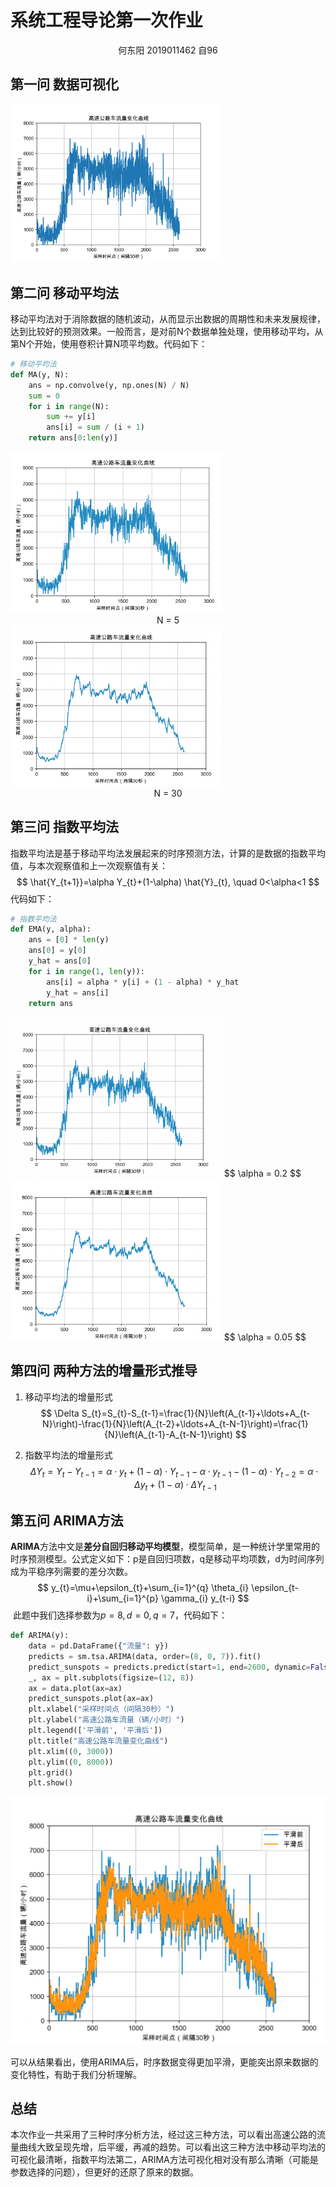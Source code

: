 # 系统工程导论第一次作业

<center>何东阳 2019011462 自96</center>

## 第一问 数据可视化

<img src="report.assets/Figure_1.png" alt="Figure_1" style="zoom: 33%;" />

## 第二问 移动平均法

​	移动平均法对于消除数据的随机波动，从而显示出数据的周期性和未来发展规律，达到比较好的预测效果。一般而言，是对前N个数据单独处理，使用移动平均，从第N个开始，使用卷积计算N项平均数。代码如下：

```python
# 移动平均法
def MA(y, N):
    ans = np.convolve(y, np.ones(N) / N)
    sum = 0
    for i in range(N):
        sum += y[i]
        ans[i] = sum / (i + 1)
    return ans[0:len(y)]
```



<img src="report.assets/image-20220311153741813.png" alt="image-20220311153741813" style="zoom:33%;" />

<center>N = 5</center>

<img src="report.assets/image-20220311153758783.png" alt="image-20220311153758783" style="zoom:33%;" />

<center>N = 30</center>

## 第三问 指数平均法

​	指数平均法是基于移动平均法发展起来的时序预测方法，计算的是数据的指数平均值，与本次观察值和上一次观察值有关：
$$
\hat{Y_{t+1}}=\alpha Y_{t}+(1-\alpha) \hat{Y}_{t}, \quad 0<\alpha<1
$$
代码如下：

```python
# 指数平均法
def EMA(y, alpha):
    ans = [0] * len(y)
    ans[0] = y[0]
    y_hat = ans[0]
    for i in range(1, len(y)):
        ans[i] = alpha * y[i] + (1 - alpha) * y_hat
        y_hat = ans[i]
    return ans
```

<img src="report.assets/image-20220311153822885.png" alt="image-20220311153822885" style="zoom:33%;" />
$$
\alpha = 0.2
$$
<img src="report.assets/image-20220311155423896.png" alt="image-20220311155423896" style="zoom:33%;" />
$$
\alpha = 0.05
$$

## 第四问 两种方法的增量形式推导

1. 移动平均法的增量形式
   $$
   \Delta S_{t}=S_{t}-S_{t-1}=\frac{1}{N}\left(A_{t-1}+\ldots+A_{t-N}\right)-\frac{1}{N}\left(A_{t-2}+\ldots+A_{t-N-1}\right)=\frac{1}{N}\left(A_{t-1}-A_{t-N-1}\right)
   $$

2. 指数平均法的增量形式
   $$
   \Delta Y_{t}=Y_{t}-Y_{t-1}=\alpha \cdot y_{t}+(1-\alpha) \cdot Y_{t-1}-\alpha \cdot y_{t-1}-(1-\alpha) \cdot Y_{t-2}=\alpha \cdot \Delta y_{t}+(1-\alpha) \cdot \Delta Y_{t-1}
   $$

## 第五问 ARIMA方法

​	**ARIMA**方法中文是**差分自回归移动平均模型**，模型简单，是一种统计学里常用的时序预测模型。公式定义如下：p是自回归项数，q是移动平均项数，d为时间序列成为平稳序列需要的差分次数。
$$
y_{t}=\mu+\epsilon_{t}+\sum_{i=1}^{q} \theta_{i} \epsilon_{t-i}+\sum_{i=1}^{p} \gamma_{i} y_{t-i}
$$
​	此题中我们选择参数为$p = 8, d = 0, q = 7$，代码如下：

```python
def ARIMA(y):
    data = pd.DataFrame({"流量": y})
    predicts = sm.tsa.ARIMA(data, order=(8, 0, 7)).fit()
    predict_sunspots = predicts.predict(start=1, end=2600, dynamic=False)
    _, ax = plt.subplots(figsize=(12, 8))
    ax = data.plot(ax=ax)
    predict_sunspots.plot(ax=ax)
    plt.xlabel("采样时间点（间隔30秒）")
    plt.ylabel("高速公路车流量（辆/小时）")
    plt.legend(['平滑前', '平滑后'])
    plt.title("高速公路车流量变化曲线")
    plt.xlim((0, 3000))
    plt.ylim((0, 8000))
    plt.grid()
    plt.show()
```

![image-20220312161858716](report.assets/image-20220312161858716.png)

可以从结果看出，使用ARIMA后，时序数据变得更加平滑，更能突出原来数据的变化特性，有助于我们分析理解。

## 总结

本次作业一共采用了三种时序分析方法，经过这三种方法，可以看出高速公路的流量曲线大致呈现先增，后平缓，再减的趋势。可以看出这三种方法中移动平均法的可视化最清晰，指数平均法第二，ARIMA方法可视化相对没有那么清晰（可能是参数选择的问题），但更好的还原了原来的数据。
